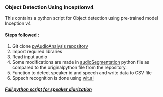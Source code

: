 ### Object Detection Using Inceptionv4

This contains a python script for Object detection using pre-trained model Inception v4

#### Steps followed :
1.  Git clone [pyAudioAnalysis repository](https://github.com/tyiannak/pyAudioAnalysis.git)
2.  Import required libraries
3.  Read input audio
4.  Some modifications are made in [audioSegmentation](script/audioSegmentation.py) python file as compared to the originalpython file from     the repository.
6.  Function to detect speaker id and speech and write data to CSV file
7.  Sppech recognition is done using [wit.ai](https://wit.ai/)

##### [Full python script for speaker diarization](script/audioSegmentation.py)
